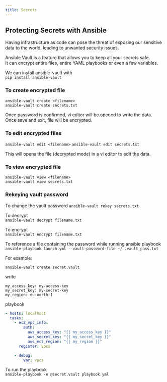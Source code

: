 ```yaml
---
title: Secrets
---
```


## Protecting Secrets with Ansible 

Having infrastructure as code can pose the threat of exposing our sensitive data to the world, 
leading to unwanted security issues. 

Ansible Vault is a feature that allows you to keep all your secrets safe.   
It can encrypt entire files, entire YAML playbooks or even a few variables.   

We can install ansible-vault with   
`pip install ansible-vault`  

### To create encrypted file   

`ansible-vault create <filename>`   
`ansible-vault create secrets.txt`   

Once password is confirmed, vi editor will be opened to write the data.  
Once save and exit, file will be encrypted.   

### To edit encrypted files

`ansible-vault edit <filename>`
`ansible-vault edit secrets.txt`

This will opens the file (decrypted mode) in a vi editor to edit the data.

### To view encrypted file

`ansible-vault view <filename>`  
`ansible-vault view secrets.txt`   

### Rekeying vault password

To change the vault password
`ansible-vault rekey secrets.txt`

To decrypt  
`ansible-vault decrypt filename.txt`

To encrypt   
`ansible-vault encrypt filename.txt`

To reference a file containing the password while running ansible playbook
`ansible-playbook launch.yml --vault-password-file ~/ .vault_pass.txt`

For example: 

`ansible-vault create secret.vault`  

write     
```
my_access_key: my-access-key
my_secret_key: my-secret-key
my_region: eu-north-1
```

playbook
```yml
- hosts: localhost
  tasks:
    - ec2_vpc_info:
        auth:
          aws_access_key: "{{ my_access_key }}"
          aws_secret_key: "{{ my_secret_key }}"
          aws_ec2_region: "{{ my_region }}"
      register: vpcs

    - debug:
        var: vpcs
```

To run the playbook  
`ansible-playbook -e @secret.vault playbook.yml`   


